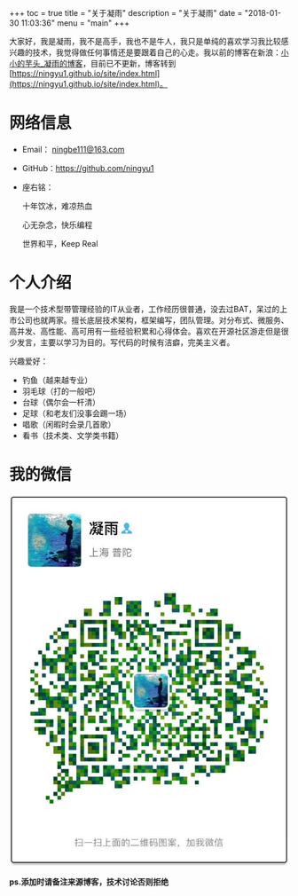 +++
toc = true
title = "关于凝雨"
description = "关于凝雨"
date = "2018-01-30 11:03:36"
menu = "main"
+++

大家好，我是凝雨，我不是高手，我也不是牛人，我只是单纯的喜欢学习我比较感兴趣的技术，我觉得做任何事情还是要跟着自己的心走。我以前的博客在新浪：[小小的芋头_凝雨的博客](http://blog.sina.com.cn/ningyukexingboke)，目前已不更新，博客转到[https://ningyu1.github.io/site/index.html](https://ningyu1.github.io/site/index.html)。

# 网络信息

* Email： ningbe111@163.com
* GitHub：https://github.com/ningyu1
* 座右铭：

	十年饮冰，难凉热血
	
	心无杂念，快乐编程
	
	世界和平，Keep Real


# 个人介绍

我是一个技术型带管理经验的IT从业者，工作经历很普通，没去过BAT，呆过的上市公司也就两家。擅长底层技术架构，框架编写，团队管理。对分布式、微服务、高并发、高性能、高可用有一些经验积累和心得体会。喜欢在开源社区游走但是很少发言，主要以学习为目的。写代码的时候有洁癖，完美主义者。

兴趣爱好：

* 钓鱼（越来越专业）
* 羽毛球（打的一般吧）
* 台球（偶尔会一杆清）
* 足球（和老友们没事会踢一场）
* 唱歌（闲暇时会录几首歌）
* 看书（技术类、文学类书籍）

# 我的微信

![](/img/about/wechat.jpg)

**ps.添加时请备注来源博客，技术讨论否则拒绝**





